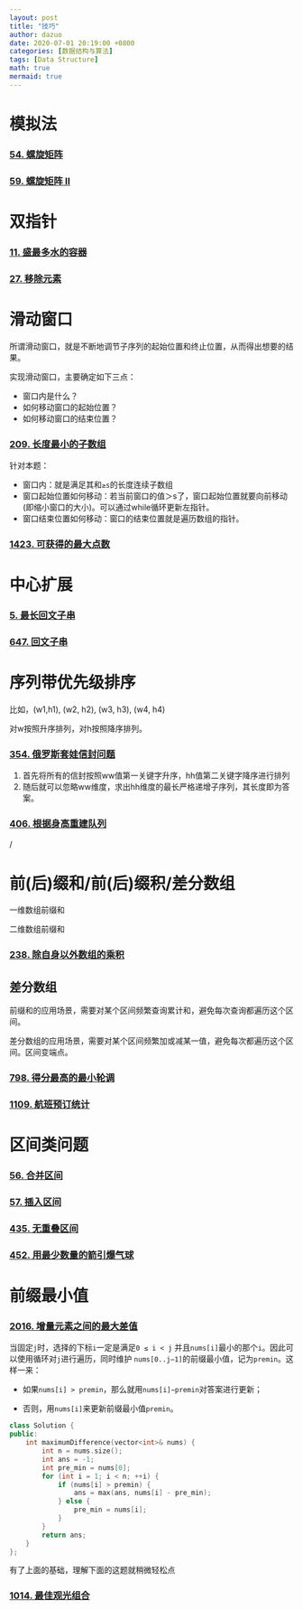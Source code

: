```yaml
---
layout: post
title: "技巧"
author: dazuo
date: 2020-07-01 20:19:00 +0800
categories: [数据结构与算法]
tags: [Data Structure]
math: true
mermaid: true
---
```


# 模拟法

### [54. 螺旋矩阵](https://leetcode-cn.com/problems/spiral-matrix)



### [59. 螺旋矩阵 II](https://leetcode-cn.com/problems/spiral-matrix-ii/)



# 双指针

### [11. 盛最多水的容器](https://leetcode-cn.com/problems/container-with-most-water/)

### [27. 移除元素](https://leetcode-cn.com/problems/remove-element/)



# 滑动窗口

所谓滑动窗口，就是不断地调节子序列的起始位置和终止位置，从而得出想要的结果。

实现滑动窗口，主要确定如下三点：

- 窗口内是什么？
- 如何移动窗口的起始位置？
- 如何移动窗口的结束位置？

### [209. 长度最小的子数组](https://leetcode-cn.com/problems/minimum-size-subarray-sum/)

针对本题：

- 窗口内：就是满足其和`≥s`的长度连续子数组
- 窗口起始位置如何移动：若当前窗口的值＞s了，窗口起始位置就要向前移动(即缩小窗口的大小)。可以通过while循环更新左指针。
- 窗口结束位置如何移动：窗口的结束位置就是遍历数组的指针。



### [1423. 可获得的最大点数](https://leetcode-cn.com/problems/maximum-points-you-can-obtain-from-cards/)



# 中心扩展

### [5. 最长回文子串](https://leetcode-cn.com/problems/longest-palindromic-substring/)

### [647. 回文子串](https://leetcode-cn.com/problems/palindromic-substrings/)



# 序列带优先级排序

比如，(w1,h1), (w2, h2), (w3, h3), (w4, h4)

对w按照升序排列，对h按照降序排列。

### [354. 俄罗斯套娃信封问题](https://leetcode-cn.com/problems/russian-doll-envelopes/)

1. 首先将所有的信封按照ww值第一关键字升序，hh值第二关键字降序进行排列
2. 随后就可以忽略ww维度，求出hh维度的最长严格递增子序列，其长度即为答案。

### [406. 根据身高重建队列](https://leetcode-cn.com/problems/queue-reconstruction-by-height/)

/



# 前(后)缀和/前(后)缀积/差分数组

一维数组前缀和

二维数组前缀和



### [238. 除自身以外数组的乘积](https://leetcode-cn.com/problems/product-of-array-except-self/)



## 差分数组

前缀和的应用场景，需要对某个区间频繁查询累计和，避免每次查询都遍历这个区间。

差分数组的应用场景，需要对某个区间频繁加或减某一值，避免每次都遍历这个区间。区间变端点。

### [798. 得分最高的最小轮调](https://leetcode-cn.com/problems/smallest-rotation-with-highest-score/)



### [1109. 航班预订统计](https://leetcode-cn.com/problems/corporate-flight-bookings/)



# 区间类问题

### [56. 合并区间](https://leetcode-cn.com/problems/merge-intervals/)

### [57. 插入区间](https://leetcode-cn.com/problems/insert-interval/)

### [435. 无重叠区间](https://leetcode-cn.com/problems/non-overlapping-intervals/)

### [452. 用最少数量的箭引爆气球](https://leetcode-cn.com/problems/minimum-number-of-arrows-to-burst-balloons/)



# 前缀最小值

### [2016. 增量元素之间的最大差值](https://leetcode-cn.com/problems/maximum-difference-between-increasing-elements/)

当固定`j`时，选择的下标`i`一定是满足`0 ≤ i < j` 并且`nums[i]`最小的那个`i`。因此可以使用循环对`j`进行遍历，同时维护 `nums[0..j−1]`的前缀最小值，记为`premin`。这样一来：

- 如果`nums[i] > premin`，那么就用`nums[i]−premin`对答案进行更新；

- 否则，用`nums[i]`来更新前缀最小值`premin`。

```cpp
class Solution {
public:
    int maximumDifference(vector<int>& nums) {
        int n = nums.size();
        int ans = -1;
        int pre_min = nums[0];
        for (int i = 1; i < n; ++i) {
            if (nums[i] > premin) {
                ans = max(ans, nums[i] - pre_min);
            } else {
                pre_min = nums[i];
            }
        }
        return ans;
    }
};
```

有了上面的基础，理解下面的这题就稍微轻松点

### [1014. 最佳观光组合](https://leetcode-cn.com/problems/best-sightseeing-pair/)



